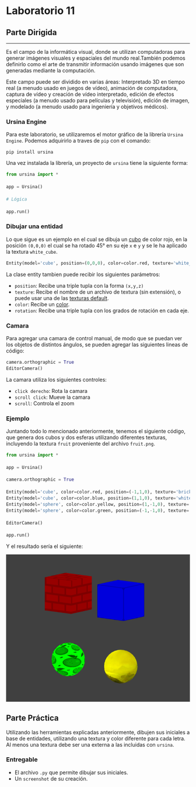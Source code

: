 # Laboratorio 11

## Parte Dirigida

---

Es el campo de la informática visual, donde se utilizan computadoras para generar imágenes visuales y espaciales del mundo real.También podemos definirlo como el arte de transmitir información usando imágenes que son generadas mediante la computación.

Este campo puede ser dividido en varias áreas: Interpretado 3D en tiempo real (a menudo usado en juegos de vídeo), animación de computadora, captura de vídeo y creación de vídeo interpretado, edición de efectos especiales (a menudo usado para películas y televisión), edición de imagen, y modelado (a menudo usado para ingeniería y objetivos médicos).

### Ursina Engine

Para este laboratorio, se utilizaremos el motor gráfico de la librería `Ursina Engine`. Podemos adquirirlo a traves de `pip` con el comando:

```
pip install ursina
```

Una vez instalada la librería, un proyecto de `ursina` tiene la siguiente forma:

```py
from ursina import *

app = Ursina()

# Lógica

app.run()
```

### Dibujar una entidad

Lo que sigue es un ejemplo en el cual se dibuja un [cubo](https://www.ursinaengine.org/cheat_sheet.html#models) de color rojo, en la posición `(0,0,0)` el cual se ha rotado 45° en su eje `x` e `y` y se le ha aplicado la textura `white_cube`.

```py
Entity(model='cube', position=(0,0,0), color=color.red, texture='white_cube', rotation=(45,45,0))
```

La clase entity tambien puede recibir los siguientes parámetros:

- `position`: Recibe una triple tupla con la forma `(x,y,z)`
- `texture`: Recibe el nombre de un archivo de textura (sin extensión), o puede usar una de las [texturas default](https://www.ursinaengine.org/cheat_sheet.html#textures).
- `color`: Recibe un [color](https://www.ursinaengine.org/cheat_sheet.html#color).
- `rotation`: Recibe una triple tupla con los grados de rotación en cada eje.

### Camara

Para agregar una camara de control manual, de modo que se puedan ver los objetos de distintos ángulos, se pueden agregar las siguientes lineas de código:

```py
camera.orthographic = True
EditorCamera()
```

La camara utiliza los siguientes controles:

- `click derecho`: Rota la camara
- `scroll click`: Mueve la camara
- `scroll`: Controla el zoom

### Ejemplo

Juntando todo lo mencionado anteriormente, tenemos el siguiente código, que genera dos cubos y dos esferas utilizando diferentes texturas, incluyendo la textura `fruit` proveniente del archivo `fruit.png`.

```py
from ursina import *

app = Ursina()

camera.orthographic = True

Entity(model='cube', color=color.red, position=(-1,1,0), texture='brick')
Entity(model='cube', color=color.blue, position=(1,1,0), texture='white_cube')
Entity(model='sphere', color=color.yellow, position=(1,-1,0), texture='shore')
Entity(model='sphere', color=color.green, position=(-1,-1,0), texture='fruit')

EditorCamera()

app.run()
```

Y el resultado sería el siguiente:

![Ejemplo](./ejemplo.png)

## Parte Práctica

Utilizando las herramientas explicadas anteriormente, dibujen sus iniciales a base de entidades, utilizando una textura y color diferente para cada letra. Al menos una textura debe ser una externa a las incluidas con `ursina`.

### Entregable

- El archivo `.py` que permite dibujar sus iniciales.
- Un `screenshot` de su creación.
